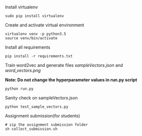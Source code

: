 Install virtualenv
```
sudo pip install virtualenv 
```

Create and activate virtual environment
```
virtualenv venv -p python3.5
source venv/bin/activate
```

Install all requirements
```
pip install -r requirements.txt
```

Train word2vec and generate files *sampleVectors.json* and *word_vectors.png*

**Note: Do not change the hyperparameter values in run.py script**  
```
python run.py
```

Sanity check on sampleVectors.json
```
python test_sample_vectors.py
```

Assignment submission(for students)
```
# zip the assignment submission folder
sh collect_submission.sh
```
